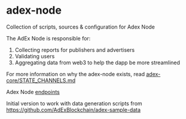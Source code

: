 # adex-node

Collection of scripts, sources & configuration for Adex Node

The AdEx Node is responsible for:

1. Collecting reports for publishers and advertisers
2. Validating users
3. Aggregating data from web3 to help the dapp be more streamlined

For more information on why the adex-node exists, read [adex-core/STATE_CHANNELS.md](https://github.com/AdExBlockchain/adex-core/blob/master/STATE_CHANNELS.md) 

Adex Node [endpoints](ENDPOINTS.md)

Initial version to work with data generation scripts from 
https://github.com/AdExBlockchain/adex-sample-data


